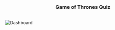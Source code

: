 
<br />
<p align="center">
  <h3 align="center">Game of Thrones Quiz</h3>
</p>
<br />
<img src="https://res.cloudinary.com/dgq3h1sri/image/upload/v1634812445/Github%20images/2222.png" alt="Dashboard">
<br />
<br />

